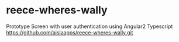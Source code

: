 # reece-wheres-wally

Prototype Screen with user authentication using Angular2 Typescript
https://github.com/aislaapps/reece-wheres-wally.git
